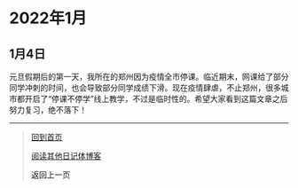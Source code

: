 # 2022年1月

## 1月4日

元旦假期后的第一天，我所在的郑州因为疫情全市停课。临近期末，网课给了部分同学冲刺的时间，也会导致部分同学成绩下滑。现在疫情肆虐，不止郑州，很多城市都开启了“停课不停学”线上教学，不过是临时性的。希望大家看到这篇文章之后努力复习，绝不落下！

---

>   [回到首页](../README.md)
>
>   [阅读其他日记体博客](Daily.md)
>
>   <a onClick="javascript :history.back(-1);" style="cursor:pointer">返回上一页</a>
